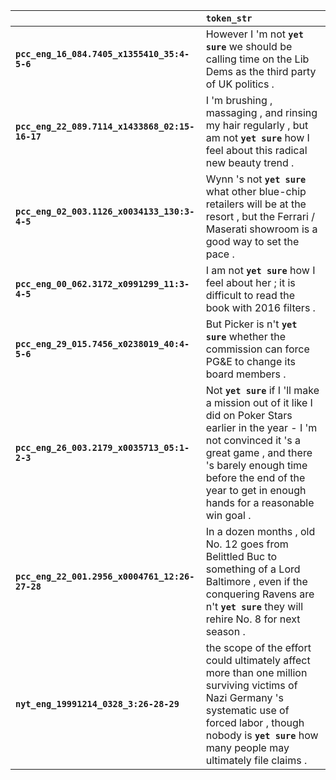 |                                                | `token_str`                                                                                                                                                                                                                                                  |
|:-----------------------------------------------|:-------------------------------------------------------------------------------------------------------------------------------------------------------------------------------------------------------------------------------------------------------------|
| **`pcc_eng_16_084.7405_x1355410_35:4-5-6`**    | However I 'm not __``yet sure``__ we should be calling time on the Lib Dems as the third party of UK politics .                                                                                                                                              |
| **`pcc_eng_22_089.7114_x1433868_02:15-16-17`** | I 'm brushing , massaging , and rinsing my hair regularly , but am not __``yet sure``__ how I feel about this radical new beauty trend .                                                                                                                     |
| **`pcc_eng_02_003.1126_x0034133_130:3-4-5`**   | Wynn 's not __``yet sure``__ what other blue-chip retailers will be at the resort , but the Ferrari / Maserati showroom is a good way to set the pace .                                                                                                      |
| **`pcc_eng_00_062.3172_x0991299_11:3-4-5`**    | I am not __``yet sure``__ how I feel about her ; it is difficult to read the book with 2016 filters .                                                                                                                                                        |
| **`pcc_eng_29_015.7456_x0238019_40:4-5-6`**    | But Picker is n't __``yet sure``__ whether the commission can force PG&E to change its board members .                                                                                                                                                       |
| **`pcc_eng_26_003.2179_x0035713_05:1-2-3`**    | Not __``yet sure``__ if I 'll make a mission out of it like I did on Poker Stars earlier in the year - I 'm not convinced it 's a great game , and there 's barely enough time before the end of the year to get in enough hands for a reasonable win goal . |
| **`pcc_eng_22_001.2956_x0004761_12:26-27-28`** | In a dozen months , old No. 12 goes from Belittled Buc to something of a Lord Baltimore , even if the conquering Ravens are n't __``yet sure``__ they will rehire No. 8 for next season .                                                                    |
| **`nyt_eng_19991214_0328_3:26-28-29`**         | the scope of the effort could ultimately affect more than one million surviving victims of Nazi Germany 's systematic use of forced labor , though nobody is __``yet sure``__ how many people may ultimately file claims .                                   |